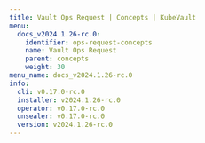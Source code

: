 ```yaml
---
title: Vault Ops Request | Concepts | KubeVault
menu:
  docs_v2024.1.26-rc.0:
    identifier: ops-request-concepts
    name: Vault Ops Request
    parent: concepts
    weight: 30
menu_name: docs_v2024.1.26-rc.0
info:
  cli: v0.17.0-rc.0
  installer: v2024.1.26-rc.0
  operator: v0.17.0-rc.0
  unsealer: v0.17.0-rc.0
  version: v2024.1.26-rc.0
---
```


